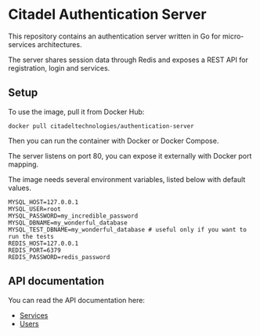 # Citadel Authentication Server

This repository contains an authentication server written in Go for micro-services architectures.

The server shares session data through Redis and exposes a REST API for registration, login and services.

## Setup

To use the image, pull it from Docker Hub:

```
docker pull citadeltechnologies/authentication-server
```

Then you can run the container with Docker or Docker Compose.

The server listens on port 80, you can expose it externally with Docker port mapping.

The image needs several environment variables, listed below with default values.

```
MYSQL_HOST=127.0.0.1
MYSQL_USER=root
MYSQL_PASSWORD=my_incredible_password
MYSQL_DBNAME=my_wonderful_database
MYSQL_TEST_DBNAME=my_wonderful_database # useful only if you want to run the tests
REDIS_HOST=127.0.0.1
REDIS_PORT=6379
REDIS_PASSWORD=redis_password
```

## API documentation

You can read the API documentation here:

* [Services](./doc/services.md)
* [Users](./doc/users.md)
